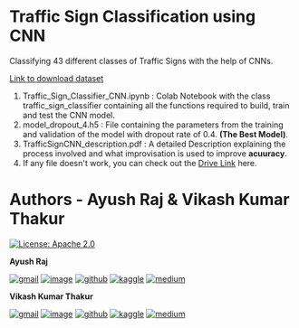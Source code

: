 # Traffic Sign Classification using CNN
Classifying 43 different classes of Traffic Signs with the help of CNNs.

[Link to download dataset](https://www.kaggle.com/valentynsichkar/traffic-signs-preprocessed)

1. Traffic_Sign_Classifier_CNN.ipynb : Colab Notebook with the class traffic_sign_classifier containing all the functions required to build, train and test the CNN model.
2. model_dropout_4.h5 : File containing the parameters from the training and validation of the model with dropout rate of 0.4. **(The Best Model)**.
3. TrafficSignCNN_description.pdf : A detailed Description explaining the process involved and what improvisation is used to improve **acuuracy**.
4. If any file doesn't work, you can check out the [Drive Link](https://drive.google.com/drive/folders/1vsU6xPXYpQMd--cvleCbi5tKedNc9J2m?usp=drive_link) here.

  

  

# Authors - Ayush Raj & Vikash Kumar Thakur

[![License: Apache 2.0](https://img.shields.io/badge/License-Apache_2.0-blue.svg)](https://opensource.org/licenses/Apache-2.0)

**Ayush Raj**  

[![gmail](https://img.shields.io/badge/Gmail-D14836?style=for-the-badge&logo=gmail&logoColor=white)](mailto:ayushraj2349@gmail.com)
[![image](https://img.shields.io/badge/LinkedIn-0077B5?style=for-the-badge&logo=linkedin&logoColor=white)](https://www.linkedin.com/in/ayush-r-bb88b8236/)
[![github](https://img.shields.io/badge/GitHub-100000?style=for-the-badge&logo=github&logoColor=white)](https://github.com/ayushraj2349)
[![kaggle](https://img.shields.io/badge/Kaggle-20BEFF?style=for-the-badge&logo=Kaggle&logoColor=white)](https://www.kaggle.com/ayushraj2349)
[![medium](https://img.shields.io/badge/Medium-12100E?style=for-the-badge&logo=medium&logoColor=white)](https://medium.com/@ayushraj2349)

**Vikash Kumar Thakur**

[![gmail](https://img.shields.io/badge/Gmail-D14836?style=for-the-badge&logo=gmail&logoColor=white)](vkthakur082002@gmail.com)
[![image](https://img.shields.io/badge/LinkedIn-0077B5?style=for-the-badge&logo=linkedin&logoColor=white)](https://www.linkedin.com/in/vkt08/)
[![github](https://img.shields.io/badge/GitHub-100000?style=for-the-badge&logo=github&logoColor=white)](https://github.com/vkt08)
[![kaggle](https://img.shields.io/badge/Kaggle-20BEFF?style=for-the-badge&logo=Kaggle&logoColor=white)](https://www.kaggle.com/vikashkumarthakur08)
[![medium](https://img.shields.io/badge/Medium-12100E?style=for-the-badge&logo=medium&logoColor=white)](https://medium.com/@vkt08)
